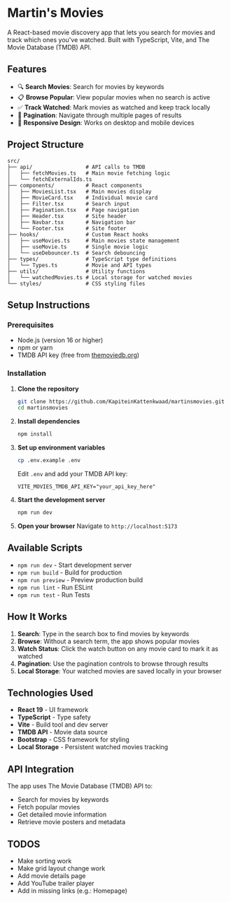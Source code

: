 # Martin's Movies

A React-based movie discovery app that lets you search for movies and track which ones you've watched. Built with TypeScript, Vite, and The Movie Database (TMDB) API.

## Features

- 🔍 **Search Movies**: Search for movies by keywords
- 📋 **Browse Popular**: View popular movies when no search is active
- ✅ **Track Watched**: Mark movies as watched and keep track locally
- 📄 **Pagination**: Navigate through multiple pages of results
- 🎨 **Responsive Design**: Works on desktop and mobile devices

## Project Structure

```
src/
├── api/                 # API calls to TMDB
│   ├── fetchMovies.ts   # Main movie fetching logic
│   └── fetchExternalIds.ts
├── components/          # React components
│   ├── MoviesList.tsx   # Main movies display
│   ├── MovieCard.tsx    # Individual movie card
│   ├── Filter.tsx       # Search input
│   ├── Pagination.tsx   # Page navigation
│   ├── Header.tsx       # Site header
│   ├── Navbar.tsx       # Navigation bar
│   └── Footer.tsx       # Site footer
├── hooks/               # Custom React hooks
│   ├── useMovies.ts     # Main movies state management
│   ├── useMovie.ts      # Single movie logic
│   └── useDebouncer.ts  # Search debouncing
├── types/               # TypeScript type definitions
│   └── Types.ts         # Movie and API types
├── utils/               # Utility functions
│   └── watchedMovies.ts # Local storage for watched movies
└── styles/              # CSS styling files
```

## Setup Instructions

### Prerequisites

- Node.js (version 16 or higher)
- npm or yarn
- TMDB API key (free from [themoviedb.org](https://www.themoviedb.org/settings/api))

### Installation

1. **Clone the repository**
   ```bash
   git clone https://github.com/KapiteinKattenkwaad/martinsmovies.git
   cd martinsmovies
   ```

2. **Install dependencies**
   ```bash
   npm install
   ```

3. **Set up environment variables**
   ```bash
   cp .env.example .env
   ```
   
   Edit `.env` and add your TMDB API key:
   ```
   VITE_MOVIES_TMDB_API_KEY="your_api_key_here"
   ```

4. **Start the development server**
   ```bash
   npm run dev
   ```

5. **Open your browser**
   Navigate to `http://localhost:5173`

## Available Scripts

- `npm run dev` - Start development server
- `npm run build` - Build for production
- `npm run preview` - Preview production build
- `npm run lint` - Run ESLint
- `npm run test` - Run Tests

## How It Works

1. **Search**: Type in the search box to find movies by keywords
2. **Browse**: Without a search term, the app shows popular movies
3. **Watch Status**: Click the watch button on any movie card to mark it as watched
4. **Pagination**: Use the pagination controls to browse through results
5. **Local Storage**: Your watched movies are saved locally in your browser

## Technologies Used

- **React 19** - UI framework
- **TypeScript** - Type safety
- **Vite** - Build tool and dev server
- **TMDB API** - Movie data source
- **Bootstrap** - CSS framework for styling
- **Local Storage** - Persistent watched movies tracking

## API Integration

The app uses The Movie Database (TMDB) API to:
- Search for movies by keywords
- Fetch popular movies
- Get detailed movie information
- Retrieve movie posters and metadata

## TODOS

- Make sorting work
- Make grid layout change work
- Add movie details page
- Add YouTube trailer player
- Add in missing links (e.g.: Homepage)